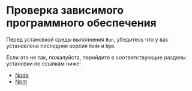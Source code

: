 # Проверка зависимого программного обеспечения

Перед установкой среды выполнения `Bun`, убедитесь что у вас установлена последняя версия `Node` и `Npm`.

Если это не так, пожалуйста, перейдите в соответствующие разделы установки по ссылкам ниже:
 - [Node](../../Node/Linux/1.%20Установка.html)
 - [Npm](../../Npm/Linux/1.%20Установка.html)